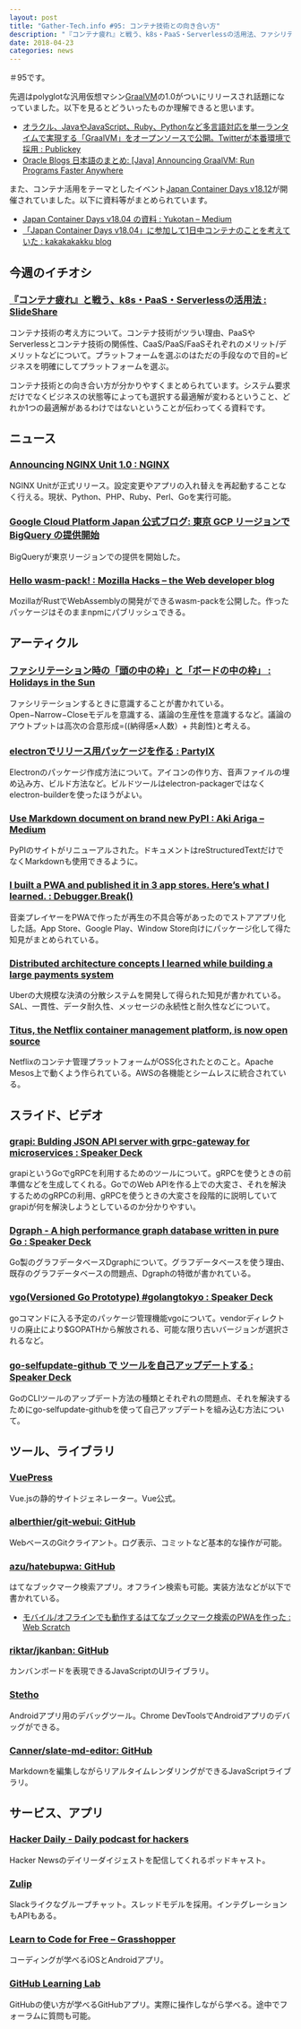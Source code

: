 ```yaml
---
layout: post
title: "Gather-Tech.info #95: コンテナ技術との向き合い方"
description: "『コンテナ疲れ』と戦う、k8s・PaaS・Serverlessの活用法、ファシリテーション時の「頭の中の枠」と「ボードの中の枠」 など"
date: 2018-04-23
categories: news
---
```


＃95です。

先週はpolyglotな汎用仮想マシン[GraalVM](http://www.graalvm.org/)の1.0がついにリリースされ話題になっていました。以下を見るとどういったものか理解できると思います。

- [オラクル、JavaやJavaScript、Ruby、Pythonなど多言語対応を単一ランタイムで実現する「GraalVM」をオープンソースで公開。Twitterが本番環境で採用 : Publickey](http://www.publickey1.jp/blog/18/javajavascriptrubypythongraalvmtwitter.html)
- [Oracle Blogs 日本語のまとめ: [Java] Announcing GraalVM: Run Programs Faster Anywhere](https://orablogs-jp.blogspot.jp/2018/04/announcing-graalvm-run-programs-faster.html)

また、コンテナ活用をテーマとしたイベント[Japan Container Days v18.12](https://containerdays.jp/)が開催されていました。以下に資料等がまとめられています。

- [Japan Container Days v18.04 の資料 : Yukotan – Medium](https://medium.com/@yukotan/japan-container-days-v18-04-%E3%81%AE%E8%B3%87%E6%96%99-4f380fb7b696)
- [「Japan Container Days v18.04」に参加して1日中コンテナのことを考えていた : kakakakakku blog](http://kakakakakku.hatenablog.com/entry/2018/04/19/222636)

## 今週のイチオシ

### [『コンテナ疲れ』と戦う、k8s・PaaS・Serverlessの活用法 : SlideShare](https://www.slideshare.net/jacopen/k8spaasserverless)

コンテナ技術の考え方について。コンテナ技術がツラい理由、PaaSやServerlessとコンテナ技術の関係性、CaaS/PaaS/FaaSそれぞれのメリット/デメリットなどについて。プラットフォームを選ぶのはただの手段なので目的=ビジネスを明確にしてプラットフォームを選ぶ。

コンテナ技術との向き合い方が分かりやすくまとめられています。システム要求だけでなくビジネスの状態等によっても選択する最適解が変わるということ、どれか1つの最適解があるわけではないということが伝わってくる資料です。

## ニュース

### [Announcing NGINX Unit 1.0 : NGINX](https://www.nginx.com/blog/nginx-unit-1-0-released/)

NGINX Unitが正式リリース。設定変更やアプリの入れ替えを再起動することなく行える。現状、Python、PHP、Ruby、Perl、Goを実行可能。

### [Google Cloud Platform Japan 公式ブログ: 東京 GCP リージョンで BigQuery の提供開始](https://cloudplatform-jp.googleblog.com/2018/04/BigQuery-arrives-in-the-Tokyo-region.html)

BigQueryが東京リージョンでの提供を開始した。

### [Hello wasm-pack! : Mozilla Hacks – the Web developer blog](https://hacks.mozilla.org/2018/04/hello-wasm-pack/)

MozillaがRustでWebAssemblyの開発ができるwasm-packを公開した。作ったパッケージはそのままnpmにパブリッシュできる。

## アーティクル

### [ファシリテーション時の「頭の中の枠」と「ボードの中の枠」 : Holidays in the Sun](http://akrmiya.hatenablog.com/entry/2018/04/14/175129)

ファシリテーションするときに意識することが書かれている。Open−Narrow−Closeモデルを意識する、議論の生産性を意識するなど。議論のアウトプットは高次の合意形成=((納得感×人数）+ 共創性)と考える。

### [electronでリリース用パッケージを作る : PartyIX](https://h3poteto.hatenablog.com/entry/2018/04/14/234353)

Electronのパッケージ作成方法について。アイコンの作り方、音声ファイルの埋め込み方、ビルド方法など。ビルドツールはelectron-packagerではなくelectron-builderを使ったほうがよい。

### [Use Markdown document on brand new PyPI : Aki Ariga – Medium](https://medium.com/@chezou/use-markdown-document-on-brand-new-pypi-9723024f09c2)

PyPIのサイトがリニューアルされた。ドキュメントはreStructuredTextだけでなくMarkdownも使用できるように。

### [I built a PWA and published it in 3 app stores. Here’s what I learned. : Debugger.Break()](http://debuggerdotbreak.judahgabriel.com/2018/04/13/i-built-a-pwa-and-published-it-in-3-app-stores-heres-what-i-learned/)

音楽プレイヤーをPWAで作ったが再生の不具合等があったのでストアアプリ化した話。App Store、Google Play、Window Store向けにパッケージ化して得た知見がまとめられている。

### [Distributed architecture concepts I learned while building a large payments system](http://blog.pragmaticengineer.com/distributed-architecture-concepts-i-have-learned-while-building-payments-systems/)

Uberの大規模な決済の分散システムを開発して得られた知見が書かれている。SAL、一貫性、データ耐久性、メッセージの永続性と耐久性などについて。

### [Titus, the Netflix container management platform, is now open source](https://medium.com/netflix-techblog/titus-the-netflix-container-management-platform-is-now-open-source-f868c9fb5436)

Netflixのコンテナ管理プラットフォームがOSS化されたとのこと。Apache Mesos上で動くよう作られている。AWSの各機能とシームレスに統合されている。

## スライド、ビデオ

### [grapi: Bulding JSON API server with grpc-gateway for microservices : Speaker Deck](https://speakerdeck.com/izumin5210/grapi-bulding-json-api-server-with-grpc-gateway-for-microservices)

grapiというGoでgRPCを利用するためのツールについて。gRPCを使うときの前準備などを生成してくれる。GoでのWeb APIを作る上での大変さ、それを解決するためのgRPCの利用、gRPCを使うときの大変さを段階的に説明していてgrapiが何を解決しようとしているのか分かりやすい。

### [Dgraph - A high performance graph database written in pure Go : Speaker Deck](https://speakerdeck.com/munisystem/dgraph-a-high-performance-graph-database-written-in-pure-go)

Go製のグラフデータベースDgraphについて。グラフデータベースを使う理由、既存のグラフデータベースの問題点、Dgraphの特徴が書かれている。

### [vgo(Versioned Go Prototype) #golangtokyo : Speaker Deck](https://speakerdeck.com/tanksuzuki/vgo-versioned-go-prototype-number-golangtokyo)

goコマンドに入る予定のパッケージ管理機能vgoについて。vendorディレクトリの廃止により$GOPATHから解放される、可能な限り古いバージョンが選択されるなど。

### [go-selfupdate-github で ツールを自己アップデートする : Speaker Deck](https://speakerdeck.com/rhysd/go-selfupdate-github-de-turuwozi-ji-atupudetosuru)

GoのCLIツールのアップデート方法の種類とそれぞれの問題点、それを解決するためにgo-selfupdate-githubを使って自己アップデートを組み込む方法について。

## ツール、ライブラリ

### [VuePress](https://vuepress.vuejs.org/)

Vue.jsの静的サイトジェネレーター。Vue公式。

### [alberthier/git-webui: GitHub](https://github.com/alberthier/git-webui)

WebベースのGitクライアント。ログ表示、コミットなど基本的な操作が可能。

### [azu/hatebupwa: GitHub](https://github.com/azu/hatebupwa)

はてなブックマーク検索アプリ。オフライン検索も可能。実装方法などが以下で書かれている。

- [モバイル/オフラインでも動作するはてなブックマーク検索のPWAを作った : Web Scratch](https://efcl.info/2018/04/16/hatebupwa/)

### [riktar/jkanban: GitHub](https://github.com/riktar/jkanban)

カンバンボードを表現できるJavaScriptのUIライブラリ。

### [Stetho](http://facebook.github.io/stetho/)

Androidアプリ用のデバッグツール。Chrome DevToolsでAndroidアプリのデバッグができる。

### [Canner/slate-md-editor: GitHub](https://github.com/Canner/slate-md-editor)

Markdownを編集しながらリアルタイムレンダリングができるJavaScriptライブラリ。

## サービス、アプリ

### [Hacker Daily - Daily podcast for hackers](http://hackerdaily.co/?)

Hacker Newsのデイリーダイジェストを配信してくれるポッドキャスト。

### [Zulip](https://zulipchat.com/)

Slackライクなグループチャット。スレッドモデルを採用。インテグレーションもAPIもある。

### [Learn to Code for Free – Grasshopper](https://grasshopper.codes/)

コーディングが学べるiOSとAndroidアプリ。

### [GitHub Learning Lab](https://lab.github.com/)

GitHubの使い方が学べるGitHubアプリ。実際に操作しながら学べる。途中でフォーラムに質問も可能。

